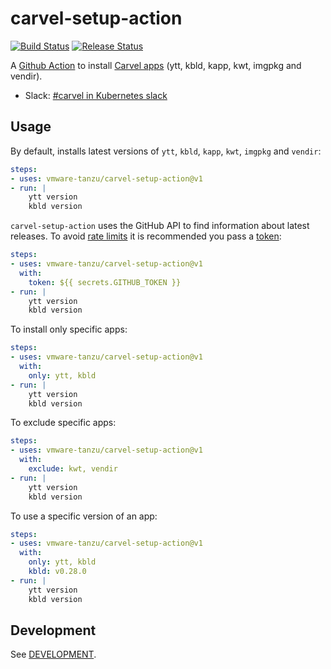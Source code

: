# carvel-setup-action

[![Build Status](https://github.com/vmware-tanzu/carvel-setup-action/workflows/build/badge.svg?branch=develop)](https://github.com/vmware-tanzu/carvel-setup-action/actions?query=branch%3Adevelop+workflow%3Abuild)
[![Release Status](https://github.com/vmware-tanzu/carvel-setup-action/workflows/release/badge.svg)](https://github.com/vmware-tanzu/carvel-setup-action/actions?query=workflow%3Arelease)

A [Github Action](https://github.com/features/actions) to install [Carvel apps](https://carvel.dev/) (ytt, kbld, kapp, kwt, imgpkg and vendir).

- Slack: [#carvel in Kubernetes slack](https://slack.kubernetes.io)

## Usage

By default, installs latest versions of `ytt`, `kbld`, `kapp`, `kwt`, `imgpkg` and `vendir`:

```yaml
steps:
- uses: vmware-tanzu/carvel-setup-action@v1
- run: |
    ytt version
    kbld version
```

`carvel-setup-action` uses the GitHub API to find information about latest releases. To avoid [rate limits](https://developer.github.com/v3/#rate-limiting) it is recommended you pass a [token](https://help.github.com/en/actions/configuring-and-managing-workflows/authenticating-with-the-github_token):

```yaml
steps:
- uses: vmware-tanzu/carvel-setup-action@v1
  with:
    token: ${{ secrets.GITHUB_TOKEN }}
- run: |
    ytt version
    kbld version
```

To install only specific apps:

```yaml
steps:
- uses: vmware-tanzu/carvel-setup-action@v1
  with:
    only: ytt, kbld
- run: |
    ytt version
    kbld version
```

To exclude specific apps:

```yaml
steps:
- uses: vmware-tanzu/carvel-setup-action@v1
  with:
    exclude: kwt, vendir
- run: |
    ytt version
    kbld version
```

To use a specific version of an app:

```yaml
steps:
- uses: vmware-tanzu/carvel-setup-action@v1
  with:
    only: ytt, kbld
    kbld: v0.28.0
- run: |
    ytt version
    kbld version
```

## Development

See [DEVELOPMENT](https://github.com/vmware-tanzu/carvel-setup-action/blob/develop/DEVELOPMENT.md).
